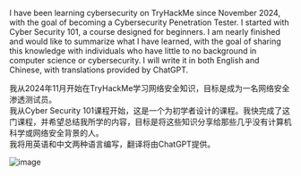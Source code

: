 I have been learning cybersecurity on TryHackMe since November 2024, with the goal of becoming a Cybersecurity Penetration Tester. 
I started with Cyber Security 101, a course designed for beginners. I am nearly finished and would like to summarize what I have learned, with the goal of sharing this knowledge with individuals who have little to no background in computer science or cybersecurity.
I will write it in both English and Chinese, with translations provided by ChatGPT.

我从2024年11月开始在TryHackMe学习网络安全知识，目标是成为一名网络安全渗透测试员。  
我从Cyber Security 101课程开始，这是一个为初学者设计的课程。我快完成了这门课程，并希望总结我所学的内容，目标是将这些知识分享给那些几乎没有计算机科学或网络安全背景的人。  
我将用英语和中文两种语言编写，翻译将由ChatGPT提供。

![image](https://github.com/user-attachments/assets/ff930102-3914-4c7d-8879-61638f5cc0cf)
